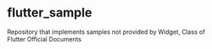 # flutter_sample
Repository that implements samples not provided by Widget, Class of Flutter Official Documents
